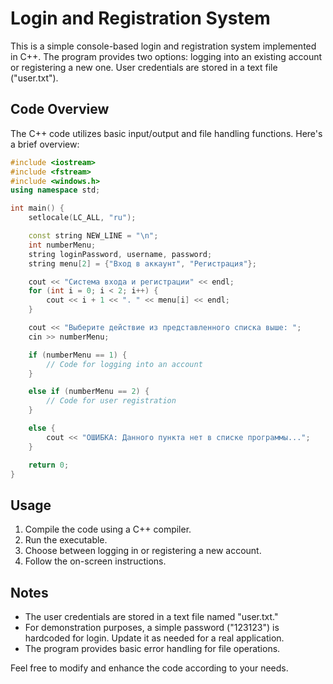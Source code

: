 # Login and Registration System

This is a simple console-based login and registration system implemented in C++. The program provides two options: logging into an existing account or registering a new one. User credentials are stored in a text file ("user.txt").

## Code Overview

The C++ code utilizes basic input/output and file handling functions. Here's a brief overview:

```cpp
#include <iostream>
#include <fstream>
#include <windows.h>
using namespace std;

int main() {
    setlocale(LC_ALL, "ru");

    const string NEW_LINE = "\n";
    int numberMenu;
    string loginPassword, username, password;
    string menu[2] = {"Вход в аккаунт", "Регистрация"};

    cout << "Система входа и регистрации" << endl;
    for (int i = 0; i < 2; i++) {
        cout << i + 1 << ". " << menu[i] << endl;
    }

    cout << "Выберите действие из представленного списка выше: ";
    cin >> numberMenu;

    if (numberMenu == 1) {
        // Code for logging into an account
    }

    else if (numberMenu == 2) {
        // Code for user registration
    }

    else {
        cout << "ОШИБКА: Данного пункта нет в списке программы...";
    }

    return 0;
}
```

## Usage

1. Compile the code using a C++ compiler.
2. Run the executable.
3. Choose between logging in or registering a new account.
4. Follow the on-screen instructions.

## Notes

- The user credentials are stored in a text file named "user.txt."
- For demonstration purposes, a simple password ("123123") is hardcoded for login. Update it as needed for a real application.
- The program provides basic error handling for file operations.

Feel free to modify and enhance the code according to your needs.
